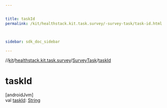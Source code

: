 ```yaml
---


title: taskId
permalink: /kit/healthstack.kit.task.survey/-survey-task/task-id.html



sidebar: sdk_doc_sidebar

---
```



//[kit](/kit.html)/[healthstack.kit.task.survey](../index.html)/[SurveyTask](index.html)/[taskId](task-id.html)



# taskId



[androidJvm]\
val [taskId](task-id.html): [String](https://kotlinlang.org/api/latest/jvm/stdlib/kotlin/-string/index.html)






